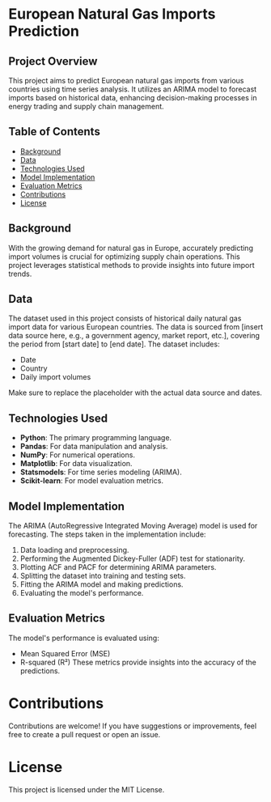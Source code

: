  # European Natural Gas Imports Prediction

## Project Overview
This project aims to predict European natural gas imports from various countries using time series analysis. It utilizes an ARIMA model to forecast imports based on historical data, enhancing decision-making processes in energy trading and supply chain management.

## Table of Contents
- [Background](#background)
- [Data](#data)
- [Technologies Used](#technologies-used)
- [Model Implementation](#model-implementation)
- [Evaluation Metrics](#evaluation-metrics)
- [Contributions](#contributions)
- [License](#license)

## Background
With the growing demand for natural gas in Europe, accurately predicting import volumes is crucial for optimizing supply chain operations. This project leverages statistical methods to provide insights into future import trends.

## Data
The dataset used in this project consists of historical daily natural gas import data for various European countries. The data is sourced from [insert data source here, e.g., a government agency, market report, etc.], covering the period from [start date] to [end date]. The dataset includes:
- Date
- Country
- Daily import volumes

Make sure to replace the placeholder with the actual data source and dates.

## Technologies Used
- **Python**: The primary programming language.
- **Pandas**: For data manipulation and analysis.
- **NumPy**: For numerical operations.
- **Matplotlib**: For data visualization.
- **Statsmodels**: For time series modeling (ARIMA).
- **Scikit-learn**: For model evaluation metrics.

## Model Implementation
The ARIMA (AutoRegressive Integrated Moving Average) model is used for forecasting. The steps taken in the implementation include:
1. Data loading and preprocessing.
2. Performing the Augmented Dickey-Fuller (ADF) test for stationarity.
3. Plotting ACF and PACF for determining ARIMA parameters.
4. Splitting the dataset into training and testing sets.
5. Fitting the ARIMA model and making predictions.
6. Evaluating the model's performance.

## Evaluation Metrics
The model's performance is evaluated using:
- Mean Squared Error (MSE)
- R-squared (R²)
These metrics provide insights into the accuracy of the predictions.

# Contributions
Contributions are welcome! If you have suggestions or improvements, feel free to create a pull request or open an issue.

# License
This project is licensed under the MIT License.
